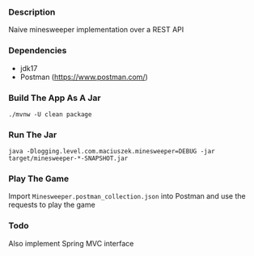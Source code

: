 ### Description

Naive minesweeper implementation over a REST API

### Dependencies
* jdk17
* Postman (https://www.postman.com/)

### Build The App As A Jar
`./mvnw -U clean package`

### Run The Jar
`java -Dlogging.level.com.maciuszek.minesweeper=DEBUG -jar target/minesweeper-*-SNAPSHOT.jar`

### Play The Game
Import `Minesweeper.postman_collection.json` into Postman and use the requests to play the game

### Todo
Also implement Spring MVC interface
